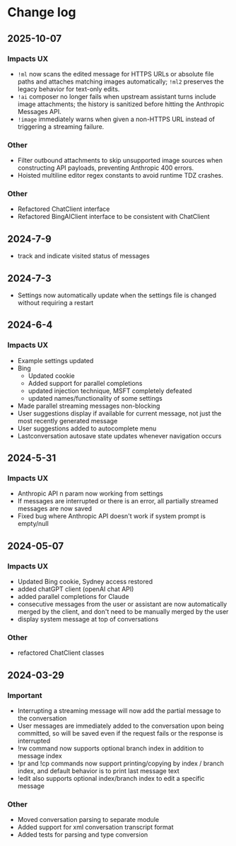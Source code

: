 # Change log

## 2025-10-07

### Impacts UX
* `!ml` now scans the edited message for HTTPS URLs or absolute file paths and attaches matching images automatically; `!ml2` preserves the legacy behavior for text-only edits.
* `!ai` composer no longer fails when upstream assistant turns include image attachments; the history is sanitized before hitting the Anthropic Messages API.
* `!image` immediately warns when given a non-HTTPS URL instead of triggering a streaming failure.

### Other
* Filter outbound attachments to skip unsupported image sources when constructing API payloads, preventing Anthropic 400 errors.
* Hoisted multiline editor regex constants to avoid runtime TDZ crashes.

### Other
* Refactored ChatClient interface
* Refactored BingAIClient interface to be consistent with ChatClient

## 2024-7-9
* track and indicate visited status of messages

## 2024-7-3
* Settings now automatically update when the settings file is changed without requiring a restart

## 2024-6-4

### Impacts UX
* Example settings updated
* Bing
    * Updated cookie
    * Added support for parallel completions
    * updated injection technique, MSFT completely defeated
    * updated names/functionality of some settings
* Made parallel streaming messages non-blocking 
* User suggestions display if available for current message, not just the most recently generated message
* User suggestions added to autocomplete menu
* Lastconversation autosave state updates whenever navigation occurs

## 2024-5-31

### Impacts UX
* Anthropic API n param now working from settings
* If messages are interrupted or there is an error, all partially streamed messages are now saved
* Fixed bug where Anthropic API doesn't work if system prompt is empty/null

## 2024-05-07

### Impacts UX
* Updated Bing cookie, Sydney access restored
* added chatGPT client (openAI chat API)
* added parallel completions for Claude
* consecutive messages from the user or assistant are now automatically merged by the client, and don't need to be manually merged by the user
* display system message at top of conversations

### Other
* refactored ChatClient classes

## 2024-03-29

### Important
* Interrupting a streaming message will now add the partial message to the conversation
* User messages are immediately added to the conversation upon being committed, so will be saved even if the request fails or the response is interrupted
* !rw command now supports optional branch index in addition to message index
* !pr and !cp commands now support printing/copying by index / branch index, and default behavior is to print last message text
* !edit also supports optional index/branch index to edit a specific message

### Other

* Moved conversation parsing to separate module
* Added support for xml conversation transcript format
* Added tests for parsing and type conversion 
